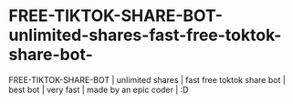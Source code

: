 # FREE-TIKTOK-SHARE-BOT-unlimited-shares-fast-free-toktok-share-bot-
FREE-TIKTOK-SHARE-BOT | unlimited shares | fast free toktok share bot  | best bot | very fast | made by an epic coder | :D
